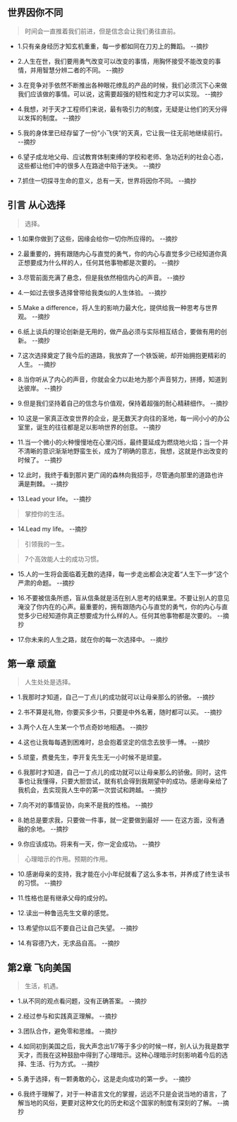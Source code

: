 ## 世界因你不同

>时间会一直推着我们前进，但是信念会让我们勇往直前。

- 1.只有亲身经历才知玄机重重，每一步都如同在刀刃上的舞蹈。 --摘抄

- 2.人生在世，我们要用勇气改变可以改变的事情，用胸怀接受不能改变的事情，并用智慧分辨二者的不同。 --摘抄

- 3.在竞争对手依然不断推出各种眼花缭乱的产品的时候，我们必须沉下心来做我们应该做的事情。可以说，这需要超强的韧性和定力才可以实现。 --摘抄

- 4.我想，对于天才工程师们来说，最有吸引力的制度，无疑是让他们的天分得以发挥的制度。 --摘抄

- 5.我的身体里已经存留了一份“小飞侠”的天真，它让我一往无前地继续前行。 --摘抄

- 6.望子成龙地父母、应试教育体制束缚的学校和老师、急功近利的社会心态，这些都让他们中的很多人在路途中陷于迷失。 --摘抄

- 7.抓住一切探寻生命的意义，总有一天，世界将因你不同。 --摘抄

## 引言 从心选择

>选择。

- 1.如果你做到了这些，因缘会给你一切你所应得的。 --摘抄

- 2.最重要的，拥有跟随内心与直觉的勇气，你的内心与直觉多少已经知道你真正想要成为什么样的人，任何其他事物都是次要的。 --摘抄

- 3.尽管前面充满了悬念，但是我依然相信内心的声音。 --摘抄

- 4.一如过去很多选择曾带给我类似的人生体验。 --摘抄

- 5.Make a difference，将人生的影响力最大化，提供给我一种思考与世界观。 --摘抄

- 6.纸上谈兵的理论创新是无用的，做产品必须与实际相互结合，要做有用的创新。 --摘抄

- 7.这次选择奠定了我今后的道路，我放弃了一个铁饭碗，却开始拥抱更精彩的人生。 --摘抄

- 8.当你听从了内心的声音，你就会全力以赴地为那个声音努力，拼搏，知道到达彼岸。 --摘抄

- 9.但是我们坚持着自己的信念与价值观，保持着超强的耐心精耕细作。 --摘抄

- 10.这是一家真正改变世界的企业，是无数天才向往的圣地，每一间小小的办公室里，诞生的往往都是足以影响世界的创意。 --摘抄

- 11.当一个微小的火种慢慢地在心里闪烁，最终蔓延成为燃烧地火焰；当一个并不清晰的意识渐渐地野蛮生长，成为了明确的意志，我想，这就是作出改变的时候了。 --摘抄

- 12.此时，我终于看到那片更广阔的森林向我招手，尽管通向那里的道路也许满是荆棘。 --摘抄

- 13.Lead your life。 --摘抄

>掌控你的生活。

- 14.Lead my life。 --摘抄

>引领我的一生。

>7个高效能人士的成功习惯。

- 15.人的一生将会面临着无数的选择，每一步走出都会决定着“人生下一步”这个严肃的命题。 --摘抄

- 16.不要被信条所惑，盲从信条就是活在别人思考的结果里。不要让别人的意见淹没了你内在的心声。最重要的，拥有跟随内心与直觉的勇气，你的内心与直觉多少已经知道你真正想要成为什么样的人。任何其他事物都是次要的。 --摘抄

- 17.你未来的人生之路，就在你的每一次选择中。 --摘抄

## 第一章 顽童

>人生处处是选择。

- 1.我那时才知道，自己一丁点儿的成功就可以让母亲那么的骄傲。 --摘抄

- 2.书不算是礼物，你要买多少书，只要是中外名著，随时都可以买。 --摘抄

- 3.两个人在人生某一个节点奇妙地相遇。 --摘抄

- 4.这也让我每每遇到困难时，总会抱着坚定的信念去放手一博。 --摘抄

- 5.顽童，费曼先生，李开复先生无一小时候不是顽童。

- 6.我那时才知道，自己一丁点儿的成功就可以让母亲那么的骄傲。同时，这件事也让我懂得，只要大胆尝试，就有机会得到我期望中的成功。感谢母亲给了我机会，去实现我人生中的第一次尝试和跨越。 --摘抄

- 7.向不对的事情妥协，向来不是我的性格。 --摘抄

- 8.她总是要求我，只要做一件事，就一定要做到最好 —— 在这方面，没有通融的余地。 --摘抄

- 9.你应该成功。将来有一天，你一定会成功。 --摘抄

>心理暗示的作用。预期的作用。

- 10.感谢母亲的支持，我才能在小小年纪就看了这么多本书，并养成了终生读书的习惯。 --摘抄

- 11.性格也是有继承父母的成分的。

- 12.读出一种鲁迅先生文章的感觉。

- 13.希望你以后不要自己让自己失望。 --摘抄

- 14.有容德乃大，无求品自高。 --摘抄

## 第2章 飞向美国

>生活，机遇。

- 1.从不同的观点看问题，没有正确答案。 --摘抄

- 2.经过参与和实践真正理解。 --摘抄

- 3.团队合作，避免零和思维。 --摘抄

- 4.如同初到美国之后，我大声念出1/7等于多少的时候一样，别人认为我是数学天才，而我在这种鼓励中得到了心理暗示。这种心理暗示时刻影响着今后的选择、生活、行为方式。 --摘抄

- 5.勇于选择，有一颗勇敢的心，这是走向成功的第一步。 --摘抄

- 6.我终于理解了，对于一种语言文化的掌握，远远不只是会说当地的语言，了解当地的风俗，更要对这种文化的历史和这个国家的制度有深刻的了解。 --摘抄
